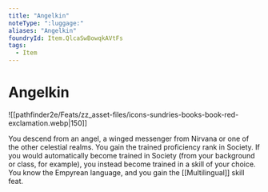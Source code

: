 ```yaml
---
title: "Angelkin"
noteType: ":luggage:"
aliases: "Angelkin"
foundryId: Item.QlcaSwBowqkAVtFs
tags:
  - Item
---
```


# Angelkin
![[pathfinder2e/Feats/zz_asset-files/icons-sundries-books-book-red-exclamation.webp|150]]

You descend from an angel, a winged messenger from Nirvana or one of the other celestial realms. You gain the trained proficiency rank in Society. If you would automatically become trained in Society (from your background or class, for example), you instead become trained in a skill of your choice. You know the Empyrean language, and you gain the [[Multilingual]] skill feat.
